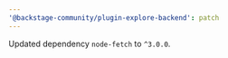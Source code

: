 ```yaml
---
'@backstage-community/plugin-explore-backend': patch
---
```


Updated dependency `node-fetch` to `^3.0.0`.
